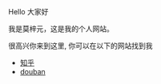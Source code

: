 <p>Hello 大家好</p>
<p>我是莫梓元，这是我的个人网站。 </p>
<p>很高兴你来到这里, 你可以在以下的网站找到我</p>

<ul>
  <li> <a href="https://www.zhihu.com/people/satanforever">知乎</a> </li>
  <li> <a href="https://www.douban.com/people/satanforever">douban</a> </li>
</ul>
